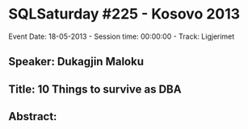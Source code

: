 # SQLSaturday #225 - Kosovo 2013
Event Date: 18-05-2013 - Session time: 00:00:00 - Track: Ligjerimet
## Speaker: Dukagjin Maloku
## Title: 10 Things to survive as DBA 
## Abstract:
### 
